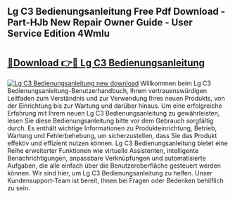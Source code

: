 ## Lg C3 Bedienungsanleitung Free Pdf Download - Part-HJb New Repair Owner Guide - User Service Edition 4Wmlu

# <h2><a href="http://df40kjy.blite.top/?on=Lg+C3+Bedienungsanleitung">🔗Download 👉🔴 Lg C3 Bedienungsanleitung</a></h2>

[![Lg C3 Bedienungsanleitung new download](https://i.imgur.com/lujVjoI.png)](http://df40kjy.blite.top/?on=Lg+C3+Bedienungsanleitung)
Willkommen beim Lg C3 Bedienungsanleitung-Benutzerhandbuch, Ihrem vertrauenswürdigen Leitfaden zum Verständnis und zur Verwendung Ihres neuen Produkts, von der Einrichtung bis zur Wartung und darüber hinaus. Um eine erfolgreiche Erfahrung mit Ihrem neuen Lg C3 Bedienungsanleitung zu gewährleisten, lesen Sie diese Bedienungsanleitung bitte vor dem Gebrauch sorgfältig durch. Es enthält wichtige Informationen zu Produkteinrichtung, Betrieb, Wartung und Fehlerbehebung, um sicherzustellen, dass Sie das Produkt effektiv und effizient nutzen können. Lg C3 Bedienungsanleitung bietet eine Reihe erweiterter Funktionen wie virtuelle Assistenten, intelligente Benachrichtigungen, anpassbare Verknüpfungen und automatisierte Aufgaben, die alle einfach über die Benutzeroberfläche gesteuert werden können. Wir sind hier, um Lg C3 Bedienungsanleitung zu helfen. Unser Kundensupport-Team ist bereit, Ihnen bei Fragen oder Bedenken behilflich zu sein.
